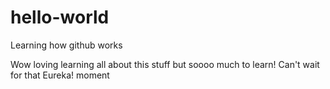 # hello-world
Learning how github works

Wow loving learning all about this stuff but soooo much to learn!
Can't wait for that Eureka! moment
